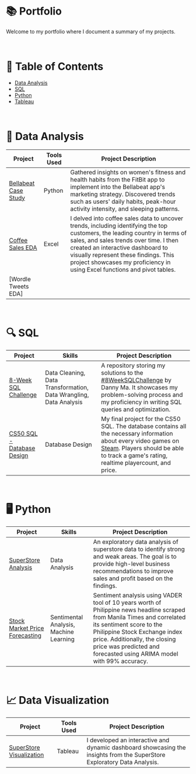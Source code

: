 # 📚 Portfolio

Welcome to my portfolio where I document a summary of my projects.

<br>

# 📄 Table of Contents

* [Data Analysis](#-data-analysis)
* [SQL](#-sql)
* [Python](#%EF%B8%8F-python)
* [Tableau](#-tableau)

<br>

# 📖 Data Analysis

| Project | Tools Used | Project Description |
|---|---|---|
| [Bellabeat Case Study](https://github.com/Klekzee/Case-Studies/tree/main/01-GoogleCapstone1) | Python | Gathered insights on women's fitness and health habits from the FitBit app to implement into the Bellabeat app's marketing strategy. Discovered trends such as users' daily habits, peak-hour activity intensity, and sleeping patterns. |
| [Coffee Sales EDA](https://github.com/Klekzee/ExcelProjects) | Excel | I delved into coffee sales data to uncover trends, including identifying the top customers, the leading country in terms of sales, and sales trends over time. I then created an interactive dashboard to visually represent these findings. This project showcases my proficiency in using Excel functions and pivot tables. |
| [Wordle Tweets EDA]

<br>

# 🔍 SQL

| Project | Skills | Project Description |
|---|---|---|
| [8-Week SQL Challenge](https://github.com/Klekzee/SQL-Challenge) | Data Cleaning, Data Transformation, Data Wrangling, Data Analysis | A repository storing my solutions to the [#8WeekSQLChallenge](https://8weeksqlchallenge.com) by Danny Ma. It showcases my problem-solving process and my proficiency in writing SQL queries and optimization. |
| [CS50 SQL - Database Design](https://github.com/Klekzee/CS50SQL-Final-Project) | Database Design | My final project for the CS50 SQL. The database contains all the necessary information about every video games on [Steam](https://store.steampowered.com). Players should be able to track a game's rating, realtime playercount, and price. |

<br>

# 🖥️ Python

| Project | Skills | Project Description |
|---|---|---|
| [SuperStore Analysis](https://github.com/Klekzee/TSF-GRIP/blob/main/Task%203/Retail_EDA.ipynb) | Data Analysis | An exploratory data analysis of superstore data to identify strong and weak areas. The goal is to provide high-level business recommendations to improve sales and profit based on the findings. |
| [Stock Market Price Forecasting](https://github.com/Klekzee/TSF-GRIP/blob/main/Task%207/01_PSEI_Analysis.ipynb) | Sentimental Analysis, Machine Learning | Sentiment analysis using VADER tool of 10 years worth of Philippine news headline scraped from Manila Times and correlated its sentiment score to the Philippine Stock Exchange index price. Additionally, the closing price was predicted and forecasted using ARIMA model with 99% accuracy. |

<br>

# 📈 Data Visualization

| Project | Tools Used | Project Description |
|---|---|---|
| [SuperStore Visualization](https://public.tableau.com/views/Task3EDA/Viz?:language=en-US&:sid=&:display_count=n&:origin=viz_share_link) | Tableau | I developed an interactive and dynamic dashboard showcasing the insights from the SuperStore Exploratory Data Analysis. |
